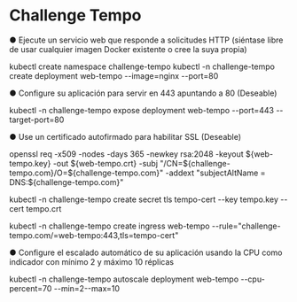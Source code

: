 # Challenge Tempo

● Ejecute un servicio web que responde a solicitudes HTTP (siéntase libre de usar
cualquier imagen Docker existente o cree la suya propia)

kubectl create namespace challenge-tempo
kubectl -n challenge-tempo create deployment web-tempo --image=nginx --port=80

● Configure su aplicación para servir en 443 apuntando a 80 (Deseable)

kubectl -n challenge-tempo expose deployment web-tempo --port=443 --target-port=80

● Use un certificado autofirmado para habilitar SSL (Deseable)

openssl req -x509 -nodes -days 365 -newkey rsa:2048 -keyout ${web-tempo.key} -out ${web-tempo.crt} -subj "/CN=${challenge-tempo.com}/O=${challenge-tempo.com}" -addext "subjectAltName = DNS:${challenge-tempo.com}"

kubectl -n challenge-tempo create secret tls tempo-cert --key tempo.key --cert tempo.crt

kubectl -n challenge-tempo create ingress web-tempo --rule="challenge-tempo.com/=web-tempo:443,tls=tempo-cert"

●  Configure el escalado automático de su aplicación usando la CPU como
indicador con mínimo 2 y máximo 10 réplicas

kubectl -n challenge-tempo autoscale deployment web-tempo --cpu-percent=70 --min=2--max=10